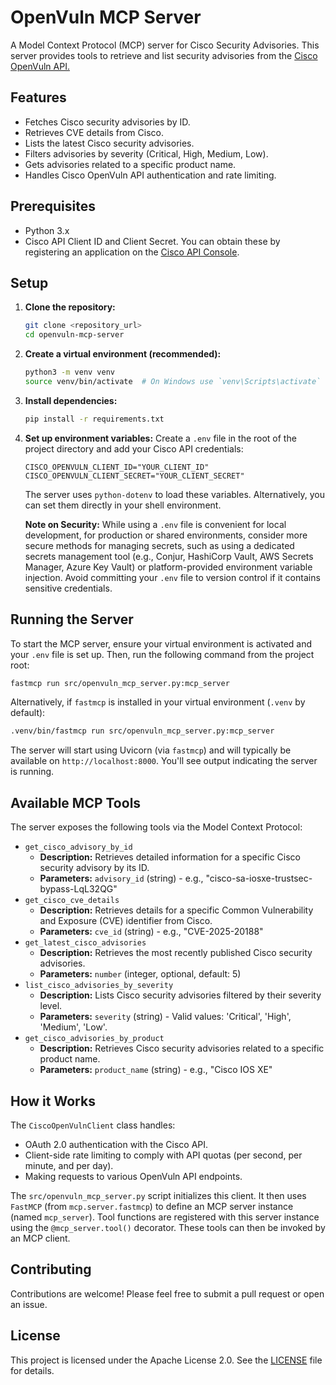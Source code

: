 # OpenVuln MCP Server

A Model Context Protocol (MCP) server for Cisco Security Advisories. This server provides tools to retrieve and list security advisories from the [Cisco OpenVuln API.](https://developer.cisco.com/docs/psirt/)

## Features

- Fetches Cisco security advisories by ID.
- Retrieves CVE details from Cisco.
- Lists the latest Cisco security advisories.
- Filters advisories by severity (Critical, High, Medium, Low).
- Gets advisories related to a specific product name.
- Handles Cisco OpenVuln API authentication and rate limiting.

## Prerequisites

- Python 3.x
- Cisco API Client ID and Client Secret. You can obtain these by registering an application on the [Cisco API Console](https://developer.cisco.com/).

## Setup

1.  **Clone the repository:**
    ```bash
    git clone <repository_url>
    cd openvuln-mcp-server
    ```

2.  **Create a virtual environment (recommended):**
    ```bash
    python3 -m venv venv
    source venv/bin/activate  # On Windows use `venv\Scripts\activate`
    ```

3.  **Install dependencies:**
    ```bash
    pip install -r requirements.txt
    ```

4.  **Set up environment variables:**
    Create a `.env` file in the root of the project directory and add your Cisco API credentials:
    ```env
    CISCO_OPENVULN_CLIENT_ID="YOUR_CLIENT_ID"
    CISCO_OPENVULN_CLIENT_SECRET="YOUR_CLIENT_SECRET"
    ```
    The server uses `python-dotenv` to load these variables. Alternatively, you can set them directly in your shell environment.

    **Note on Security:** While using a `.env` file is convenient for local development, for production or shared environments, consider more secure methods for managing secrets, such as using a dedicated secrets management tool (e.g., Conjur, HashiCorp Vault, AWS Secrets Manager, Azure Key Vault) or platform-provided environment variable injection. Avoid committing your `.env` file to version control if it contains sensitive credentials.

## Running the Server

To start the MCP server, ensure your virtual environment is activated and your `.env` file is set up. Then, run the following command from the project root:

```bash
fastmcp run src/openvuln_mcp_server.py:mcp_server
```

Alternatively, if `fastmcp` is installed in your virtual environment (`.venv` by default):

```bash
.venv/bin/fastmcp run src/openvuln_mcp_server.py:mcp_server
```

The server will start using Uvicorn (via `fastmcp`) and will typically be available on `http://localhost:8000`. You'll see output indicating the server is running.

## Available MCP Tools

The server exposes the following tools via the Model Context Protocol:

-   `get_cisco_advisory_by_id`
    -   **Description:** Retrieves detailed information for a specific Cisco security advisory by its ID.
    -   **Parameters:** `advisory_id` (string) - e.g., "cisco-sa-iosxe-trustsec-bypass-LqL32QG"
-   `get_cisco_cve_details`
    -   **Description:** Retrieves details for a specific Common Vulnerability and Exposure (CVE) identifier from Cisco.
    -   **Parameters:** `cve_id` (string) - e.g., "CVE-2025-20188"
-   `get_latest_cisco_advisories`
    -   **Description:** Retrieves the most recently published Cisco security advisories.
    -   **Parameters:** `number` (integer, optional, default: 5)
-   `list_cisco_advisories_by_severity`
    -   **Description:** Lists Cisco security advisories filtered by their severity level.
    -   **Parameters:** `severity` (string) - Valid values: 'Critical', 'High', 'Medium', 'Low'.
-   `get_cisco_advisories_by_product`
    -   **Description:** Retrieves Cisco security advisories related to a specific product name.
    -   **Parameters:** `product_name` (string) - e.g., "Cisco IOS XE"

## How it Works

The `CiscoOpenVulnClient` class handles:
-   OAuth 2.0 authentication with the Cisco API.
-   Client-side rate limiting to comply with API quotas (per second, per minute, and per day).
-   Making requests to various OpenVuln API endpoints.

The `src/openvuln_mcp_server.py` script initializes this client. It then uses `FastMCP` (from `mcp.server.fastmcp`) to define an MCP server instance (named `mcp_server`). Tool functions are registered with this server instance using the `@mcp_server.tool()` decorator. These tools can then be invoked by an MCP client.

## Contributing

Contributions are welcome! Please feel free to submit a pull request or open an issue.

## License

This project is licensed under the Apache License 2.0. See the [LICENSE](LICENSE) file for details.

